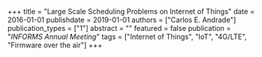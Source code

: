 +++
title = "Large Scale Scheduling Problems on Internet of Things"
date = 2016-01-01
publishdate = 2019-01-01
authors = ["Carlos E. Andrade"]
publication_types = ["1"]
abstract = ""
featured = false
publication = "*INFORMS Annual Meeting*"
tags = ["Internet of Things", "IoT", "4G/LTE", "Firmware over the air"]
+++

